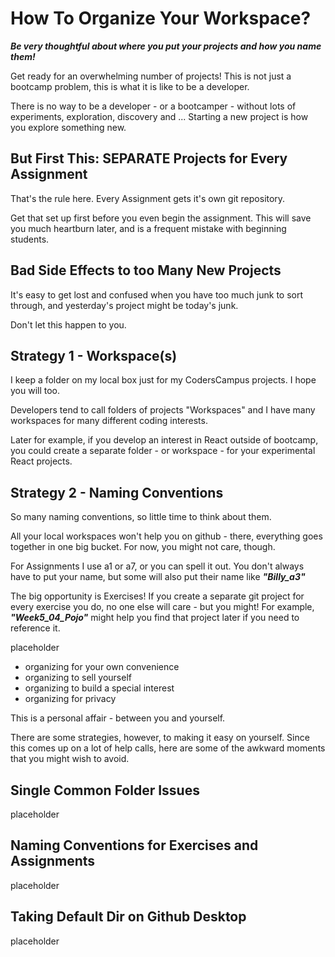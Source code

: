 # How To Organize Your Workspace?

_**Be very thoughtful about where you put your projects and how you name them!**_

Get ready for an overwhelming number of projects! This is not just a bootcamp problem, this is what it is like to be a developer.

There is no way to be a developer - or a bootcamper - without lots of experiments, exploration, discovery and ... Starting a new project is how you explore something new.

## But First This: SEPARATE Projects for Every Assignment

That's the rule here. Every Assignment gets it's own git repository. 

Get that set up first before you even begin the assignment. This will save you much heartburn later, and is a frequent mistake with beginning students.

## Bad Side Effects to too Many New Projects

It's easy to get lost and confused when you have too much junk to sort through, and yesterday's project might be today's junk.

Don't let this happen to you.

## Strategy 1 - Workspace(s)

I keep a folder on my local box just for my CodersCampus projects. I hope you will too.

Developers tend to call folders of projects "Workspaces" and I have many workspaces for many different coding interests.

Later for example, if you develop an interest in React outside of bootcamp, you could create a separate folder - or workspace - for your experimental React projects.

## Strategy 2 - Naming Conventions

So many naming conventions, so little time to think about them. 

All your local workspaces won't help you on github - there, everything goes together in one big bucket. For now, you might not care, though.

For Assignments I use a1 or a7, or you can spell it out. You don't always have to put your name, but some will also put their name like _**"Billy_a3"**_

The big opportunity is Exercises! If you create a separate git project for every exercise you do, no one else will care - but you might! For example, _**"Week5_04_Pojo"**_ might help you find that project later if you need to reference it.



placeholder

- organizing for your own convenience
- organizing to sell yourself
- organizing to build a special interest
- organizing for privacy

This is a personal affair - between you and yourself.

There are some strategies, however, to making it easy on yourself. Since this comes up on a lot of help calls, here are some of the awkward moments that you might wish to avoid.

## Single Common Folder Issues

placeholder

## Naming Conventions for Exercises and Assignments

placeholder

## Taking Default Dir on Github Desktop

placeholder


